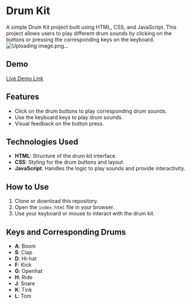 # Drum Kit

A simple Drum Kit project built using HTML, CSS, and JavaScript. This project allows users to play different drum sounds by clicking on the buttons or pressing the corresponding keys on the keyboard.
![Uploading image.png…]()

## Demo

[Live Demo Link](https://demirfirat.github.io/JavaScript-Drum-Kit/)

## Features

- Click on the drum buttons to play corresponding drum sounds.
- Use the keyboard keys to play drum sounds.
- Visual feedback on the button press.

## Technologies Used

- **HTML**: Structure of the drum kit interface.
- **CSS**: Styling for the drum buttons and layout.
- **JavaScript**: Handles the logic to play sounds and provide interactivity.

## How to Use

1. Clone or download this repository.
2. Open the `index.html` file in your browser.
3. Use your keyboard or mouse to interact with the drum kit.

## Keys and Corresponding Drums

- **A**: Boom
- **S**: Clap
- **D**: Hi-hat
- **F**: Kick
- **G**: Openhat
- **H**: Ride
- **J**: Snare
- **K**: Tink
- **L**: Tom
